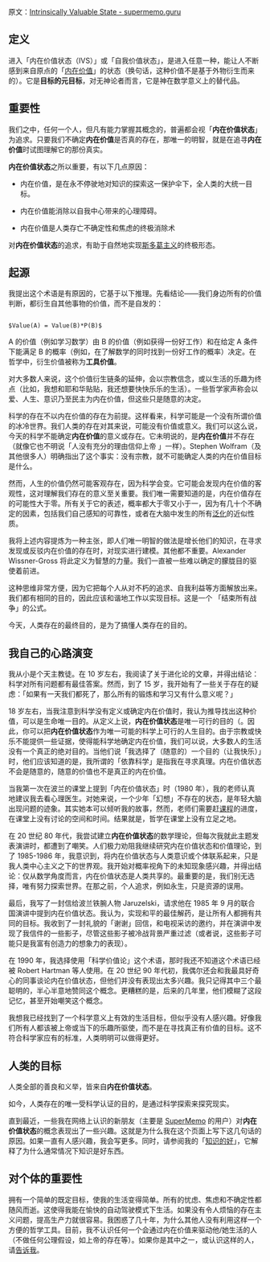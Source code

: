 原文：[Intrinsically Valuable State - supermemo.guru](https://supermemo.guru/wiki/Intrinsically_Valuable_State)

## 定义

进入「内在价值状态（IVS）」或「自我价值状态」，是进入任意一种，能让人不断感到来自原点的「[内在价值](https://en.wikipedia.org/wiki/Intrinsic_value_(ethics))」的状态（换句话，这种价值不是基于外物衍生而来的）。它是**目标的元目标**，对无神论者而言，它是神在数学意义上的替代品。

## 重要性

我们之中，任何一个人，但凡有能力掌握其概念的，普遍都会视「**内在价值状态**」为追求。只要我们不确定**内在价值**是否真的存在，那唯一的明智，就是在追寻**内在价值**时试图理解它的那份真实。

**内在价值状态**之所以重要，有以下几点原因：

- 内在价值，是在永不停驶地对知识的探索这一保护伞下，全人类的大统一目标。

- 内在价值能消除以自我中心带来的心理障碍。

- 内在价值是人类存亡不确定性和焦虑的终极消除术

对**内在价值状态**的追求，有助于自然地实现[斯多葛主义](https://supermemo.guru/wiki/Stoicism)的终极形态。

## 起源

我提出这个术语是有原因的，它基于以下推理。先看结论——我们身边所有的价值判断，都衍生自其他事物的价值，而不是自发的：

```

$Value(A) = Value(B)*P(B)$

```

A 的价值（例如学习数学）由 B 的价值（例如获得一份好工作）和在给定 A 条件下能满足 B 的概率（例如，在了解数学的同时找到一份好工作的概率）决定。在哲学中，衍生价值被称为**工具价值**。

对大多数人来说，这个价值衍生链条的延伸，会以宗教信念，或以生活的乐趣为终点（比如，我想和耶和华贴贴，我还想要快快乐乐的生活）。一些哲学家声称会以爱、人生、意识乃至民主为内在价值，但这些只是随意的决定。

科学的存在不以内在价值的存在为前提。这样看来，科学可能是一个没有所谓价值的冰冷世界。我们人类的存在对其来说，可能没有价值或意义。我们可以这么说，今天的科学不能确定**内在价值**的意义或存在。它未明说的，是**内在价值**并不存在（就像它也不明说「人没有充分的理由信仰上帝 」一样）。Stephen Wolfram（及其他很多人）明确指出了这个事实：没有宗教，就不可能确定人类的内在价值目标是什么。

然而，人生的价值仍然可能客观存在，因为科学会变。它可能会发现内在价值的客观性，这对理解我们存在的意义至关重要。我们唯一需要知道的是，内在价值存在的可能性大于零。所有关于它的表述，概率都大于零又小于一，因为有几十个不确定的因素，包括我们自己感知的可靠性，或者在大脑中发生的所有[泛化](https://supermemo.guru/wiki/Generalization)的近似性质。

我将上述内容提炼为一种主张，即人们唯一明智的做法是增长他们的知识，在寻求发现或反驳内在价值的存在时，对现实进行建模。其他都不重要。Alexander Wissner-Gross 将此定义为智慧的力量。我们一直被一些难以确定的朦胧目的驱使着前进。

这种思维非常方便，因为它把每个人从对不朽的追求、自我利益等方面解放出来。我们都有相同的目的，因此应该和谐地工作以实现目标。这是一个 「结束所有战争」的公式。

今天，人类存在的最终目的，是为了搞懂人类存在的目的。

## 我自己的心路演变

我从小是个天主教徒。在 10 岁左右，我阅读了关于进化论的文章，并得出结论：科学对所有问题都有最佳答案。然而，到了 15 岁，我开始有了一些关于存在的疑虑：「如果有一天我们都死了，那么所有的锻炼和学习又有什么意义呢？」

18 岁左右，当我注意到科学没有定义或确定内在价值时，我认为推导找出这种价值，可以是生命唯一目的。从定义上说，**内在价值状态**是唯一可行的目的（。因此，你可以把**内在价值状态**作为唯一可能的科学上可行的人生目的。由于宗教或快乐不能提供一些证据，使得能科学地确定内在价值，我们可以说，大多数人的生活没有一个真正的绝对目的。当他们说「我选择了（随意的）一个目的（让我快乐）」时，他们应该知道的是，我所谓的「依靠科学」是指我在寻求真理。内在价值状态不会是随意的，随意的价值也不是真正的内在价值。

当我第一次在波兰的课堂上提到「内在价值状态」时（1980 年），我的老师认真地建议我去看心理医生。对她来说，一个少年「幻想」不存在的状态，是年轻大脑出现问题的迹象。其实她本可以倾听我的故事，然而，老师们需要赶[课程](https://supermemo.guru/wiki/Curriculum)的进度，在课堂上没有讨论的空间和时间。结果就是，哲学在课堂上没有立足之地。

在 20 世纪 80 年代，我尝试建立**内在价值状态**的数学理论，但每次我就此主题发表演讲时，都遭到了嘲笑。人们极力劝阻我继续研究内在价值状态和价值理论，到了 1985-1986 年，我意识到，将内在价值状态与人类意识或个体联系起来，只是我人类中心主义之下的世界观。我开始对概率视角下的未知现象感兴趣，并得出结论：仅从数学角度而言，内在价值状态是人类共享的。最重要的是，我们别无选择，唯有努力探索世界。在那之前，个人追求，例如永生，只是资源的误用。

最后，我写了一封信给波兰铁腕人物 Jaruzelski，请求他在 1985 年 9 月的联合国演讲中提到内在价值状态。我认为，实现和平的最佳解药，是让所有人都拥有共同的目标。我收到了一封礼貌的「谢谢」回信，和电视采访的邀约，并在演讲中发现了我信件的一些影子，尽管这些影子被冷战背景严重过滤（或者说，这些影子可能只是我富有创造力的想象力的表现）。

在 1990 年，我选择使用「科学价值论」这个术语，那时我还不知道这个术语已经被 Robert Hartman 等人使用。在 20 世纪 90 年代初，我偶尔还会和我最具好奇心的同事谈论内在价值状态，但他们并没有表现出太多兴趣。我只记得其中三个最聪明的，半心半意地赞同这个概念。更糟糕的是，后来的几年里，他们模糊了这段记忆，甚至开始嘲笑这个概念。

我想我已经找到了一个科学意义上有效的生活目标，但似乎没有人感兴趣。好像我们所有人都该被上帝或当下的乐趣所驱使，而不是在寻找真正有价值的目标。这不符合科学家应有的标准，人类明明可以做得更好。

## 人类的目标

人类全部的善良和义举，皆来自**内在价值状态**。

如今，人类存在的唯一受科学认证的目的，是通过科学探索来探究现实。

直到最近，一些我在网络上认识的新朋友（主要是 [SuperMemo](https://supermemo.guru/wiki/SuperMemo) 的用户）对**内在价值状态**的概念表现出了一些兴趣。这就是为什么我在这个页面上写下这几句话的原因。如果一直有人感兴趣，我会写更多。同时，请参阅我的「[知识的好](https://supermemo.guru/wiki/Goodness_of_knowledge)」，它解释了为什么通常情况下知识是好东西。

## 对个体的重要性

拥有一个简单的既定目标，使我的生活变得简单。所有的忧虑、焦虑和不确定性都随风而逝。这使得我能在愉快的自动驾驶模式下生活。如果没有令人烦恼的存在主义问题，提高生产力就很容易。我困惑了几十年，为什么其他人没有利用这样一个方便的哲学工具。目前，我不认识任何一个会通过内在价值来驱动他/她生活的人（不做任何公理假设，如上帝的存在等）。如果你是其中之一，或认识这样的人，请[告诉我](https://supermemo.guru/wiki/Let_me_know)。